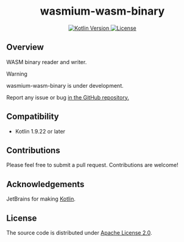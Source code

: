 <h1 style="text-align: center;">wasmium-wasm-binary</h1>

<p style="text-align: center;">
    <a href="https://kotlinlang.org">
        <img alt="Kotlin Version" src="https://img.shields.io/badge/kotlin-1.9.22-blue.svg?logo=kotlin">
    </a>
    <a href="https://github.com/wasmium/wasmium-wasm-binary/blob/main/LICENSE">
        <img alt="License" src="https://img.shields.io/github/license/wasmium/wasmium-wasm-binary" />
    </a>
</p>

## Overview

WASM binary reader and writer.

> [!WARNING]
> wasmium-wasm-binary is under development.
>
> Report any issue or bug <a href="/issues">in the GitHub repository.</a>
> 
 
## Compatibility

* Kotlin 1.9.22 or later

## Contributions

Please feel free to submit a pull request. Contributions are welcome!

## Acknowledgements

JetBrains for making [Kotlin](https://kotlinlang.org).

## License

The source code is distributed under [Apache License 2.0](LICENSE).
